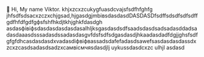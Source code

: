  👋 Hi, My name Viktor.
khjxzcxzcukygfuasdcvajsfsdfhfghfg
jhfsdfsdsacxzczxchjgsad,hjgasdgjmbівsdasdasdDASDASDfsdffsdsdfsdfsdffgdfhfdfgdfgфsfshfhkdjtkhjghkfdasdgh
asdasфівіфsdasdasdasdasdasalhljksgasdasdsdfsaadsdasdsadsadasddadsadasdaaasdsssadasdssadasdasgvfdsfsdfsdgasdasdjhkaadasdadfdgjjghsfsdfgfgfdhcasdasdasdxvadasdіфвіфвassadsdafefadasdsawefsasdasdasdassdxzcxzcasdsadasdsadzxcaмвісмчяsdasdjlj
uykussdasdcxzc
ulhjl
asdasd
